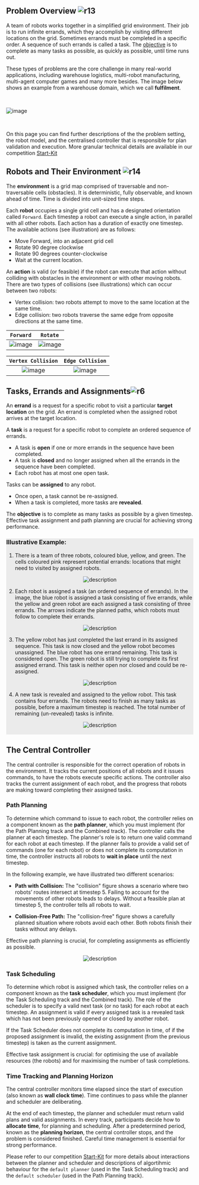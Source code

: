 ## Problem Overview ![r13](external_page_resource/robots/r13_s.png)

A team of robots works together in a simplified grid environment. Their job is
to run infinite errands, which they accomplish by visiting different locations
on the grid. Sometimes errands must be completed in a specific order. A
sequence of such errands is called a task. The [objective](./evaluation) is to
complete as many tasks as possible, as quickly as possible, until time runs
out. 

These types of problems are the core challenge in many real-world applications,
including warehouse logistics, multi-robot manufacturing, multi-agent computer
games and many more besides. The image below shows an example from a warehouse
domain, which we call **fulfilment**. 

<br/>

![image](external_page_resource/images/new_model.gif)

<br/>

On this page you can find further descriptions of the the problem setting, the
robot model, and the centralised controller that is responsible for plan
validation and execution. More granular technical details are available in
our competition [Start-Kit](https://github.com/MAPF-competition/Start-Kit)

## Robots and Their Environment ![r14](external_page_resource/robots/robot_on_grid_s.png)
The **environment** is a grid map comprised of traversable and non-traversable cells
(obstacles). It is deterministic, fully observable, and known ahead of time.
Time is divided into unit-sized time steps. 

Each **robot** occupies a single grid cell and has a designated orientation called
`Forward`. Each timestep a robot can execute a single action, in parallel
with all other robots. Each action has a duration of exactly one timestep. 
The available actions (see illustration) are as follows:
- Move Forward, into an adjacent grid cell
- Rotate 90 degree clockwise
- Rotate 90 degrees counter-clockwise
- Wait at the current location.

An **action** is valid (or feasible) if the robot can execute that action
without colliding with obstacles in the environment or with other moving
robots. There are two types of collisions (see illustrations) which can occur between two robots:

- Vertex collision: two robots attempt to move to the same location at the same time.
- Edge collision: two robots traverse the same edge from opposite directions at the same time.


| `Forward` |  `Rotate` |
|:---:|:---:|
| ![image](external_page_resource/images/image2.gif) | ![image](external_page_resource/images/rotate.gif) |


| `Vertex Collision` |  `Edge Collision` |
|:---:|:---:|
| ![image](external_page_resource/images/vertex_conflict.gif) | ![image](external_page_resource/images/edge_conflict.gif)  |


## Tasks, Errands and Assignments![r6](external_page_resource/robots/r6_s.png) 

An **errand** is a request for a specific robot to visit a particular **target location** on the grid. An errand is completed when the assigned robot arrives at the target location.

A **task** is a request for a specific robot to complete an ordered sequence of errands. 
- A task is **open** if one or more errands in the sequence have been completed. 
- A task is **closed** and no longer assigned when all the errands in the sequence have been completed. 
- Each robot has at most one open task. 

Tasks can be **assigned** to any robot. 
- Once open, a task cannot be re-assigned. 
- When a task is completed, more tasks are **revealed**.

The **objective** is to complete as many tasks as possible by a given timestep.
Effective task assignment and path planning are crucial for achieving strong
performance. 

<div style="background-color:#EBEBEB">

### Illustrative Example:

1. There is a team of three robots, coloured blue, yellow, and green. The cells
   coloured pink represent potential errands: locations that might need to
   visited by assigned robots.

<div style="text-align: center;">
   <img src="./external_page_resource/images/img0.jpg" alt="description" style="max-width: 80%; height: auto;">
</div>

2. Each robot is assigned a task (an ordered sequence of errands). In the
   image, the blue robot is assigned a task consisting of five errands, while
   the yellow and green robot are each assigned a task consisting of three
   errands. The arrows indicate the planned paths, which robots must follow 
   to complete their errands.

<div style="text-align: center;">
   <img src="./external_page_resource/images/img1.jpg" alt="description" style="max-width: 80%; height: auto;">
</div>

3. The yellow robot has just completed the last errand in its assigned
   sequence. This task is now closed and the yellow robot becomes unassigned.
   The blue robot has one errand remaining. This task is considered open. The
   green robot is still trying to complete its first assigned errand. This task
   is neither open nor closed and could be re-assigned.
<div style="text-align: center;">
   <img src="./external_page_resource/images/img2.jpg" alt="description" style="max-width: 80%; height: auto;">
</div>


4. A new task is revealed and assigned to the yellow robot. This task contains four errands.
The robots need to finish as many tasks as possible, before a maximum timestep is reached. 
The total number of remaining (un-revealed) tasks is infinite. 
<div style="text-align: center;">
   <img src="./external_page_resource/images/img3.jpg" alt="description" style="max-width: 80%; height: auto;">
</div>

<br/>
</div>


## The Central Controller

The central controller is responsible for the correct operation of robots in
the environment. It tracks the current positions of all robots and it issues
commands, to have the robots execute specific actions. The controller also
tracks the current assignment of each robot, and the progress that robots are
making toward completing their assigned tasks.

### Path Planning

To determine which command to issue to each robot, the controller relies on a component known as the **path planner**, which you must implement (for the Path Planning track and the Combined track). The controller calls the planner at each timestep. The planner's role is to return one valid command for each robot at each timestep. If the planner fails to provide a valid set of commands (one for each robot) or does not complete its computation in time, the controller instructs all robots to **wait in place** until the next timestep.

In the following example, we have illustrated two different scenarios:


- **Path with Collision:**  The "collision" figure shows a scenario where two
  robots’ routes intersect at timestep 5. Failing to account for the movements
  of other robots leads to delays. Without a feasible plan at timestep 5, the 
  controller tells all robots to wait.

- **Collision-Free Path:** The "collision-free" figure shows a carefully
  planned situation where robots avoid each other. Both robots finish their
  tasks without any delays.

Effective path planning is crucial, for completing assignments as efficiently as possible. 


<div style="text-align: center;">
   <img src="./external_page_resource/images/planning_path.png" alt="description" style="max-width: 80%; height: auto;">
</div>


### Task Scheduling

To determine which robot is assigned which task, the controller relies on a
component known as the **task scheduler**, which you must implement (for the
Task Scheduling track and the Combined track). The role of the scheduler is to
specify a valid next task (or no task) for each robot at each timestep. 
An assignment is valid if every assigned task is a revealed task which has 
not been previously opened or closed by another robot. 

If the Task Scheduler does not complete its computation in time, of if the
proposed assignment is invalid, the existing assignment (from the previous 
timestep) is taken as the current assignment. 

Effective task assignment is crucial: for optimising the use of available
resources (the robots) and for maximising the number of task completions. 

### Time Tracking and Planning Horizon

The central controller monitors time elapsed since the start of execution
(also known as **wall clock time**). Time continues to pass while the planner
and scheduler are deliberating. 

At the end of each timestep, the planner and scheduler must return valid plans
and valid assignments. In every track, participants decide how to **allocate
time**, for planning and scheduling. After a predetermined period, known as the
**planning horizon**, the central controller stops, and the problem is
considered finished. Careful time management is essential for strong
performance. 


Please refer to our competition
[Start-Kit](https://github.com/MAPF-competition/Start-Kit) for more details
about interactions between the planner and scheduler and descriptions of
algortihmic behaviour for the `default planner` (used in the Task Scheduling
track) and the `default scheduler` (used in the Path Planning track).
